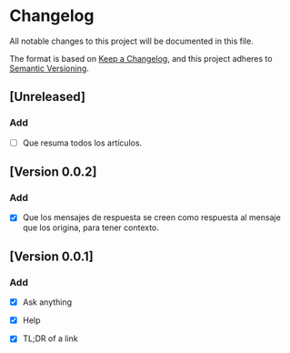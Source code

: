 # Changelog
All notable changes to this project will be documented in this file.

The format is based on [Keep a Changelog][], and this project adheres to
[Semantic Versioning][].

## [Unreleased]
### Add
- [ ] Que resuma todos los artículos.

## [Version 0.0.2]
### Add
- [x] Que los mensajes de respuesta se creen como respuesta al mensaje que
los origina, para tener contexto.

## [Version 0.0.1]
### Add
- [x] Ask anything
- [x] Help
- [x] TL;DR of a link

  [Keep a Changelog]: https://keepachangelog.com/en/1.0.0/
  [Semantic Versioning]: https://semver.org/spec/v2.0.0.html
